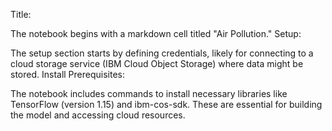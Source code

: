 Title:

The notebook begins with a markdown cell titled "Air Pollution."
Setup:

The setup section starts by defining credentials, likely for connecting to a cloud storage service (IBM Cloud Object Storage) where data might be stored.
Install Prerequisites:

The notebook includes commands to install necessary libraries like TensorFlow (version 1.15) and ibm-cos-sdk. These are essential for building the model and accessing cloud resources.
